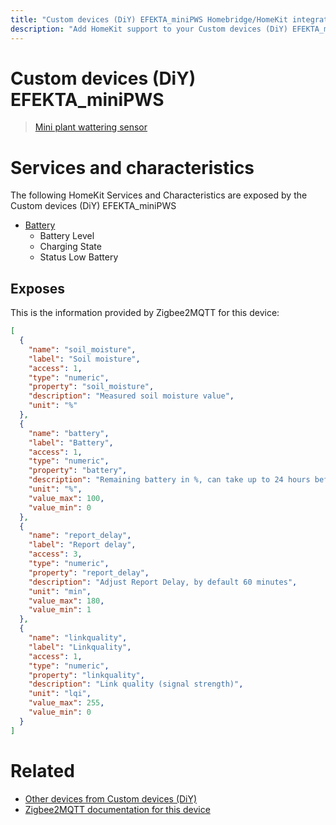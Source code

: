 ```yaml
---
title: "Custom devices (DiY) EFEKTA_miniPWS Homebridge/HomeKit integration"
description: "Add HomeKit support to your Custom devices (DiY) EFEKTA_miniPWS, using Homebridge, Zigbee2MQTT and homebridge-z2m."
---
```

<!---
This file has been GENERATED using src/docgen/docgen.ts
DO NOT EDIT THIS FILE MANUALLY!
-->
# Custom devices (DiY) EFEKTA_miniPWS
> [Mini plant wattering sensor](http://efektalab.com/miniPWS)


# Services and characteristics
The following HomeKit Services and Characteristics are exposed by
the Custom devices (DiY) EFEKTA_miniPWS

* [Battery](../../battery.md)
  * Battery Level
  * Charging State
  * Status Low Battery



## Exposes

This is the information provided by Zigbee2MQTT for this device:

```json
[
  {
    "name": "soil_moisture",
    "label": "Soil moisture",
    "access": 1,
    "type": "numeric",
    "property": "soil_moisture",
    "description": "Measured soil moisture value",
    "unit": "%"
  },
  {
    "name": "battery",
    "label": "Battery",
    "access": 1,
    "type": "numeric",
    "property": "battery",
    "description": "Remaining battery in %, can take up to 24 hours before reported.",
    "unit": "%",
    "value_max": 100,
    "value_min": 0
  },
  {
    "name": "report_delay",
    "label": "Report delay",
    "access": 3,
    "type": "numeric",
    "property": "report_delay",
    "description": "Adjust Report Delay, by default 60 minutes",
    "unit": "min",
    "value_max": 180,
    "value_min": 1
  },
  {
    "name": "linkquality",
    "label": "Linkquality",
    "access": 1,
    "type": "numeric",
    "property": "linkquality",
    "description": "Link quality (signal strength)",
    "unit": "lqi",
    "value_max": 255,
    "value_min": 0
  }
]
```

# Related
* [Other devices from Custom devices (DiY)](../index.md#custom_devices_diy)
* [Zigbee2MQTT documentation for this device](https://www.zigbee2mqtt.io/devices/EFEKTA_miniPWS.html)